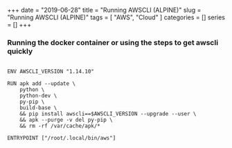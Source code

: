 +++
date = "2019-06-28"
title = "Running AWSCLI (ALPINE)"
slug = "Running AWSCLI (ALPINE)"
tags = [
    "AWS",
    "Cloud"
]
categories = []
series = []
+++

### Running the docker container or using the steps to get awscli quickly 


```FROM alpine:3.7

ENV AWSCLI_VERSION "1.14.10"

RUN apk add --update \
    python \
    python-dev \
    py-pip \
    build-base \
    && pip install awscli==$AWSCLI_VERSION --upgrade --user \
    && apk --purge -v del py-pip \
    && rm -rf /var/cache/apk/*

ENTRYPOINT ["/root/.local/bin/aws"]
```
